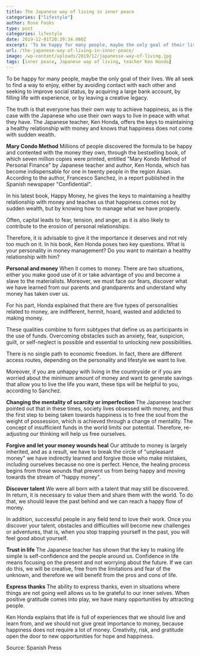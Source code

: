```yaml
---
title: The Japanese way of living in inner peace
categories: ["lifestyle"]
author: Rose Fooks
type: post
categories: lifestyle
date: 2019-12-01T20:39:34.000Z
excerpt: 'To be happy for many people, maybe the only goal of their lives. We all seek to find a way to enjoy, either by avoiding contact with each other and seeking to improve social status'
url: /the-japanese-way-of-living-in-inner-peace/
image: /wp-content/uploads/2019/12/japanesse-way-of-living.jpg
tags: [inner peace, Japanese way of living, teacher Ken Honda]
---
```


To be happy for many people, maybe the only goal of their lives. We all seek to find a way to enjoy, either by avoiding contact with each other and seeking to improve social status, by acquiring a large bank account, by filling life with experience, or by leaving a creative legacy.

The truth is that everyone has their own way to achieve happiness, as is the case with the Japanese who use their own ways to live in peace with what they have. The Japanese teacher, Ken Honda, offers the keys to maintaining a healthy relationship with money and knows that happiness does not come with sudden wealth.

**Mary Condo Method**
Millions of people discovered the formula to be happy and contented with the money they own, through the bestselling book, of which seven million copies were printed, entitled "Mary Kondo Method of Personal Finance" by Japanese teacher and author, Ken Honda, which has become indispensable for one in twenty people in the region Asian. According to the author, Francesco Sanchez, in a report published in the Spanish newspaper "Confidential".

In his latest book, Happy Money, he gives the keys to maintaining a healthy relationship with money and teaches us that happiness comes not by sudden wealth, but by knowing how to manage what we have properly.

Often, capital leads to fear, tension, and anger, as it is also likely to contribute to the erosion of personal relationships.

Therefore, it is advisable to give it the importance it deserves and not rely too much on it. In his book, Ken Honda poses two key questions. What is your personality in money management? Do you want to maintain a healthy relationship with him?

**Personal and money**
When it comes to money. There are two situations, either you make good use of it or take advantage of you and become a slave to the materialists. Moreover, we must face our fears, discover what we have learned from our parents and grandparents and understand why money has taken over us.

For his part, Honda explained that there are five types of personalities related to money, are indifferent, hermit, hoard, wasted and addicted to making money.

These qualities combine to form subtypes that define us as participants in the use of funds. Overcoming obstacles such as anxiety, fear, suspicion, guilt, or self-neglect is possible and essential to unlocking new possibilities.

There is no single path to economic freedom. In fact, there are different access routes, depending on the personality and lifestyle we want to live.

Moreover, if you are unhappy with living in the countryside or if you are worried about the minimum amount of money and want to generate savings that allow you to live the life you want, these tips will be helpful to you, according to Sanchez.

**Changing the mentality of scarcity or imperfection**
The Japanese teacher pointed out that in these times, society lives obsessed with money, and thus the first step to being taken towards happiness is to free the soul from the weight of possession, which is achieved through a change of mentality. The concept of insufficient funds in the world limits our potential. Therefore, re-adjusting our thinking will help us free ourselves.

**Forgive and let your money wounds heal**
Our attitude to money is largely inherited, and as a result, we have to break the circle of "unpleasant money" we have indirectly learned and forgive those who make mistakes, including ourselves because no one is perfect. Hence, the healing process begins from those wounds that prevent us from being happy and moving towards the stream of "happy money".

**Discover talent**
We were all born with a talent that may still be discovered. In return, it is necessary to value them and share them with the world. To do that, we should leave the past behind and we can reach a happy flow of money.

In addition, successful people in any field tend to love their work. Once you discover your talent, obstacles and difficulties will become new challenges or adventures, that is, when you stop trapping yourself in the past, you will feel good about yourself.

**Trust in life**
The Japanese teacher has shown that the key to making life simple is self-confidence and the people around us. Confidence in life means focusing on the present and not worrying about the future. If we can do this, we will be creative, free from the limitations and fear of the unknown, and therefore we will benefit from the pros and cons of life.

**Express thanks**
The ability to express thanks, even in situations where things are not going well allows us to be grateful to our inner selves. When positive gratitude comes into play, we have many opportunities by attracting people.

Ken Honda explains that life is full of experiences that we should live and learn from, and we should not give great importance to money, because happiness does not require a lot of money. Creativity, risk, and gratitude open the door to new opportunities for hope and happiness.

Source: Spanish Press
